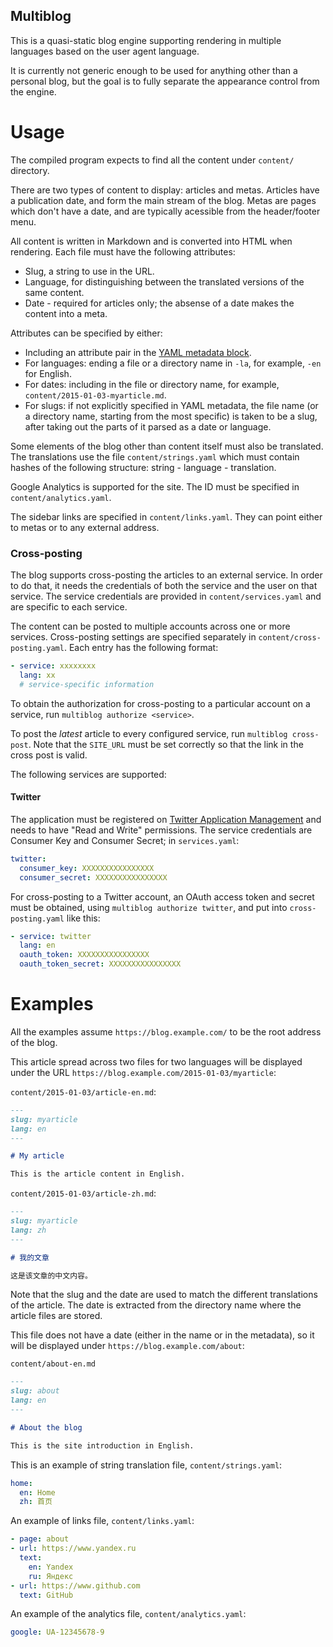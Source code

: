 Multiblog
---------

This is a quasi-static blog engine supporting rendering in multiple languages
based on the user agent language.

It is currently not generic enough to be used for anything other than a
personal blog, but the goal is to fully separate the appearance control from
the engine.

Usage
=====

The compiled program expects to find all the content under `content/`
directory.

There are two types of content to display: articles and metas. Articles have a
publication date, and form the main stream of the blog. Metas are pages which
don't have a date, and are typically acessible from the header/footer menu.

All content is written in Markdown and is converted into HTML when rendering.
Each file must have the following attributes:

* Slug, a string to use in the URL.
* Language, for distinguishing between the translated versions of the same
  content.
* Date - required for articles only; the absense of a date makes the content
  into a meta.

Attributes can be specified by either:

* Including an attribute pair in the [YAML metadata block][yaml-metadata].
* For languages: ending a file or a directory name in `-la`, for example, `-en`
  for English.
* For dates: including in the file or directory name, for example,
  `content/2015-01-03-myarticle.md`.
* For slugs: if not explicitly specified in YAML metadata, the file name (or a
  directory name, starting from the most specific) is taken to be a slug, after
  taking out the parts of it parsed as a date or language.

Some elements of the blog other than content itself must also be translated.
The translations use the file `content/strings.yaml` which must contain hashes
of the following structure: string - language - translation.

Google Analytics is supported for the site. The ID must be specified in
`content/analytics.yaml`.

The sidebar links are specified in `content/links.yaml`. They can point either
to metas or to any external address.
### Cross-posting

The blog supports cross-posting the articles to an external service. In order to
do that, it needs the credentials of both the service and the user on that
service. The service credentials are provided in `content/services.yaml` and are
specific to each service.

The content can be posted to multiple accounts across one or more services.
Cross-posting settings are specified separately in `content/cross-posting.yaml`.
Each entry has the following format:

```yaml
- service: xxxxxxxx
  lang: xx
  # service-specific information
```

To obtain the authorization for cross-posting to a particular account on a
service, run `multiblog authorize <service>`.

To post the _latest_ article to every configured service, run `multiblog
cross-post`. Note that the `SITE_URL` must be set correctly so that the link in
the cross post is valid.

The following services are supported:

#### Twitter

The application must be registered
on [Twitter Application Management](https://apps.twitter.com/) and needs to have
"Read and Write" permissions. The service credentials are Consumer Key and
Consumer Secret; in `services.yaml`:

```yaml
twitter:
  consumer_key: XXXXXXXXXXXXXXXX
  consumer_secret: XXXXXXXXXXXXXXXX
```

For cross-posting to a Twitter account, an OAuth access token and secret must be
obtained, using `multiblog authorize twitter`, and put into `cross-posting.yaml`
like this:

```yaml
- service: twitter
  lang: en
  oauth_token: XXXXXXXXXXXXXXXX
  oauth_token_secret: XXXXXXXXXXXXXXXX
```

Examples
========

All the examples assume `https://blog.example.com/` to be the root address of
the blog.

This article spread across two files for two languages will be displayed under
the URL `https://blog.example.com/2015-01-03/myarticle`:

`content/2015-01-03/article-en.md`:

```markdown
---
slug: myarticle
lang: en
---

# My article

This is the article content in English.
```

`content/2015-01-03/article-zh.md`:

```markdown
---
slug: myarticle
lang: zh
---

# 我的文章

这是该文章的中文内容。
```

Note that the slug and the date are used to match the different translations
of the article. The date is extracted from the directory name where the
article files are stored.

This file does not have a date (either in the name or in the metadata), so it
will be displayed under `https://blog.example.com/about`:

`content/about-en.md`

```markdown
---
slug: about
lang: en
---

# About the blog

This is the site introduction in English.
```

This is an example of string translation file, `content/strings.yaml`:

```yaml
home:
  en: Home
  zh: 首页
```

An example of links file, `content/links.yaml`:

```yaml
- page: about
- url: https://www.yandex.ru
  text:
    en: Yandex
    ru: Яндекс
- url: https://www.github.com
  text: GitHub
```

An example of the analytics file, `content/analytics.yaml`:

```yaml
google: UA-12345678-9
```

[yaml-metadata]: http://johnmacfarlane.net/pandoc/demo/example9/pandocs-markdown.html#extension-yaml_metadata_block
